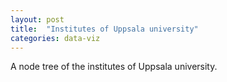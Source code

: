 ```yaml
---
layout: post
title:  "Institutes of Uppsala university"
categories: data-viz
---
```

A node tree of the institutes of Uppsala university.


<style>
	.teo:before {	width: 10px;
				height: 10px;
				-moz-border-radius:50%;
				-webkit-border-radius: 50%;
				border-radius: 50%;
				float:left;
	}

	.node circle {
		fill: #fff;
		stroke: steelblue;
		stroke-width: 1.5px;
	}
	
	.node {
		font: 10px sans-serif;
	}
	
	#uppsala {stroke: #000; fill: #fff;}
	#humsam {stroke: olivedrab;}
		#teo{stroke:#799938; border:3px solid #799938;}
		#jur{stroke:#88a44e;}
		#his{stroke:#97af65;}
		#spr{stroke:#a6bb7b;}
		#sam{stroke:#b5c691;}
		#utb{stroke:#c3d1a7;}
	#medfar {stroke: #386890;}
		#med{stroke:#4682b4;}
		#far{stroke:#6a9bc3;}
	#teknat {stroke: firebrick;}
		#mat{stroke:#b93838;}
		#fys{stroke:#c14e4e;}
		#tek{stroke:#c96464;}
		#kem{stroke:#d07a7a;}
		#bio{stroke:#d89090;}
		#geo{stroke:#e0a6a6;}

	.link {
		fill: none;
		stroke: #ccc;
		stroke-width: 1.5px;
	}
</style>

<script src="http://d3js.org/d3.v3.min.js"></script>
<script>

var diameter = 720;

var tree = d3.layout.tree()
	.size([360, diameter/2 - 120])
	.separation(function(a, b) {return (a.parent == b.parent ? 1 : 2) / a.depth;});

var diagonal = d3.svg.diagonal.radial()
	.projection(function(d) { return [d.y, d.x / 180*Math.PI]; });

var svg = d3.select("article").append("svg")
	.attr("width", diameter + 100)
	.attr("height", diameter + 100)
	.append("g")
	.attr("transform", "translate("+diameter/2+","+diameter/2+")");

d3.json("/assets/data.json", function(error, root) {
	var nodes = tree.nodes(root),
		links = tree.links(nodes);

	var link = svg.selectAll(".link")
		.data(links)
		.enter().append("path")
		.attr("class", "link")
		.attr("d", diagonal);

	var node = svg.selectAll(".node")
		.data(nodes)
		.enter().append("g")
		.attr("class", "node")
		.attr("transform", function(d) { return "rotate("+(d.x-90)+")translate("+d.y+")"; });

	node.append("circle")
		.attr("r", 4.5)
		.attr("id", function(d) {
				if (typeof d.id != "undefined") return d.id;
			}
		);

	node.append("text")
		.attr("dy", ".31em")
		.attr("text-anchor", function(d) {return d.x < 180 ? "start" : "end" ; })
		.attr("transform", function(d) { return d.x < 180 ? "translate(8)" : "rotate(180)translate(-8)"; })
		.text(function(d) {
			if(d.name == "1" || d.name == "2" || d.name == "3") return "";
			var patt = /(fakulteten$|sektionen$|^Fakulteten|^Uppsala$)/;
			if(patt.test(d.name)) return "";
			return d.name; 
		});

});

d3.select(self.frameElement).style("height", diameter - 150 + "px");
</script>


